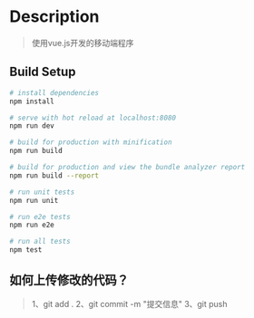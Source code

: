# Description

> 使用vue.js开发的移动端程序

## Build Setup

``` bash
# install dependencies
npm install

# serve with hot reload at localhost:8080
npm run dev

# build for production with minification
npm run build

# build for production and view the bundle analyzer report
npm run build --report

# run unit tests
npm run unit

# run e2e tests
npm run e2e

# run all tests
npm test
```

## 如何上传修改的代码？
> 1、git add .
> 2、git commit  -m "提交信息"
> 3、git push